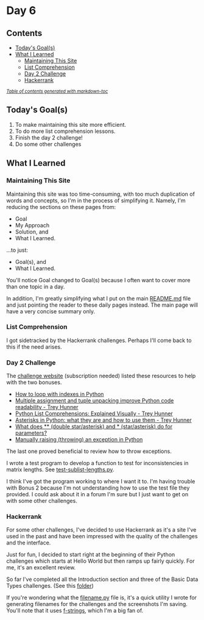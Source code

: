 # Day 6

## Contents

- [Today's Goal(s)](#today-s-goal-s-)
- [What I Learned](#what-i-learned)
  * [Maintaining This Site](#maintaining-this-site)
  * [List Comprehension](#list-comprehension)
  * [Day 2 Challenge](#day-2-challenge)
  * [Hackerrank](#hackerrank)

<small><i><a href='http://ecotrust-canada.github.io/markdown-toc/'>Table of contents generated with markdown-toc</a></i></small>

## Today's Goal(s)

1. To make maintaining this site more efficient.
1. To do more list comprehension lessons.
1. Finish the day 2 challenge!
1. Do some other challenges

## What I Learned

### Maintaining This Site

Maintaining this site was too time-consuming, with too much duplication of words and concepts, so I'm in the process of simplifying it. Namely, I'm reducing the sections on these pages from:

- Goal
- My Approach
- Solution, and
- What I Learned.

...to just:

- Goal(s), and
- What I Learned.

You'll notice Goal changed to Goal(s) because I often want to cover more than one topic in a day.

In addition, I'm greatly simplifying what I put on the main [README.md](../../README.md) file and just pointing the reader to these daily pages instead. The main page will have a very concise summary only.

### List Comprehension

I got sidetracked by the Hackerrank challenges. Perhaps I'll come back to this if the need arises.

### Day 2 Challenge

The [challenge website](https://www.pythonmorsels.com/exercises/cb8fbdd52cf14f8cb31df4f0634) (subscription needed) listed these resources to help with the two bonuses.

- [How to loop with indexes in Python](http://treyhunner.com/2016/04/how-to-loop-with-indexes-in-python/)
- [Multiple assignment and tuple unpacking improve Python code readability - Trey Hunner](https://treyhunner.com/2018/03/tuple-unpacking-improves-python-code-readability/)
- [Python List Comprehensions: Explained Visually - Trey Hunner](https://treyhunner.com/2015/12/python-list-comprehensions-now-in-color/)
- [Asterisks in Python: what they are and how to use them - Trey Hunner](https://treyhunner.com/2018/10/asterisks-in-python-what-they-are-and-how-to-use-them/#Asterisks_for_packing_arguments_given_to_function)
- [What does ** (double star/asterisk) and * (star/asterisk) do for parameters?](https://stackoverflow.com/questions/36901/what-does-double-star-asterisk-and-star-asterisk-do-for-parameters/36908#36908)
- [Manually raising (throwing) an exception in Python](https://stackoverflow.com/questions/2052390/manually-raising-throwing-an-exception-in-python)

The last one proved beneficial to review how to throw exceptions.

I wrote a test program to develop a function to test for inconsistencies in matrix lengths. See [test-sublist-lengths.py](test-sublist-lengths.py).

I think I've got the program working to where I want it to. I'm having trouble with Bonus 2 because I'm not understanding how to use the test file they provided. I could ask about it in a forum I'm sure but I just want to get on with some other challenges.

### Hackerrank

For some other challenges, I've decided to use Hackerrank as it's a site I've used in the past and have been impressed with the quality of the challenges and the interface. 

Just for fun, I decided to start right at the beginning of their Python challenges which starts at Hello World but then ramps up fairly quickly. For me, it's an excellent review.

So far I've completed all the Introduction section and three of the Basic Data Types challenges. (See this [folder](../../Hackerrank/))

If you're wondering what the [filename.py](..\..\Hackerrank\filename.py) file is, it's a quick utility I wrote for generating filenames for the challenges and the screenshots I'm saving. You'll note that it uses [f-strings](https://realpython.com/python-f-strings/), which I'm a big fan of.
